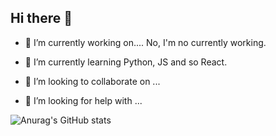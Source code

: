 ## Hi there 👋

- 🔭 I’m currently working on.... No, I'm no currently working.
  
- 🌱 I’m currently learning Python, JS and so React.
  
- 👯 I’m looking to collaborate on ...
  
- 🤔 I’m looking for help with ...

![Anurag's GitHub stats](https://github-readme-stats.vercel.app/api?username=dmipaguirre&show_icons=true&theme=radical)
